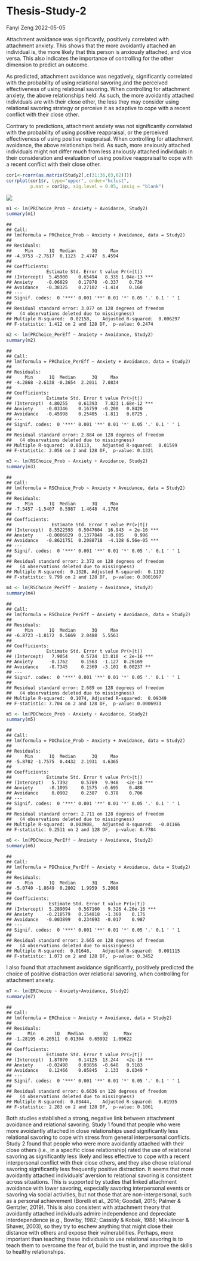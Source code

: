 Thesis-Study-2
================
Fanyi Zeng
2022-05-05

Attachment avoidance was significantly, positively correlated with
attachment anxiety. This shows that the more avoidantly attached an
individual is, the more likely that this person is anxiously attached,
and vice versa. This also indicates the importance of controlling for
the other dimension to predict an outcome.

As predicted, attachment avoidance was negatively, significantly
correlated with the probability of using relational savoring,and the
perceived effectiveness of using relational savoring. When controlling
for attachment anxiety, the above relationships held. As such, the more
avoidantly attached individuals are with their close other, the less
they may consider using relational savoring strategy or perceive it as
adaptive to cope with a recent conflict with their close other.

Contrary to predictions, attachment anxiety was not significantly
correlated with the probability of using positive reappraisal, or the
perceived effectiveness of using positive reappraisal. When controlling
for attachment avoidance, the above relationships held. As such, more
anxiously attached individuals might not differ much from less anxiously
attached individuals in their consideration and evaluation of using
positive reappraisal to cope with a recent conflict with their close
other.

``` r
cor1<-rcorr(as.matrix(Study2[,c(31:36,63,62)]))
corrplot(cor1$r, type="upper", order="hclust", 
         p.mat = cor1$p, sig.level = 0.05, insig = "blank")
```

![](S2_files/figure-gfm/cor1-1.png)<!-- -->

``` r
m1 <- lm(PRChoice_Prob ~ Anxiety + Avoidance, Study2)
summary(m1)
```

    ## 
    ## Call:
    ## lm(formula = PRChoice_Prob ~ Anxiety + Avoidance, data = Study2)
    ## 
    ## Residuals:
    ##     Min      1Q  Median      3Q     Max 
    ## -4.9753 -2.7617  0.1123  2.4747  6.4594 
    ## 
    ## Coefficients:
    ##             Estimate Std. Error t value Pr(>|t|)    
    ## (Intercept)  5.45900    0.65494   8.335 1.04e-13 ***
    ## Anxiety     -0.06029    0.17878  -0.337    0.736    
    ## Avoidance   -0.38325    0.27102  -1.414    0.160    
    ## ---
    ## Signif. codes:  0 '***' 0.001 '**' 0.01 '*' 0.05 '.' 0.1 ' ' 1
    ## 
    ## Residual standard error: 3.077 on 128 degrees of freedom
    ##   (4 observations deleted due to missingness)
    ## Multiple R-squared:  0.02158,    Adjusted R-squared:  0.006297 
    ## F-statistic: 1.412 on 2 and 128 DF,  p-value: 0.2474

``` r
m2 <- lm(PRChoice_PerEff ~ Anxiety + Avoidance, Study2)
summary(m2)
```

    ## 
    ## Call:
    ## lm(formula = PRChoice_PerEff ~ Anxiety + Avoidance, data = Study2)
    ## 
    ## Residuals:
    ##     Min      1Q  Median      3Q     Max 
    ## -4.2868 -2.6138 -0.3654  2.2011  7.0834 
    ## 
    ## Coefficients:
    ##             Estimate Std. Error t value Pr(>|t|)    
    ## (Intercept)  4.80255    0.61393   7.823 1.68e-12 ***
    ## Anxiety     -0.03346    0.16759  -0.200   0.8420    
    ## Avoidance   -0.45998    0.25405  -1.811   0.0725 .  
    ## ---
    ## Signif. codes:  0 '***' 0.001 '**' 0.01 '*' 0.05 '.' 0.1 ' ' 1
    ## 
    ## Residual standard error: 2.884 on 128 degrees of freedom
    ##   (4 observations deleted due to missingness)
    ## Multiple R-squared:  0.03113,    Adjusted R-squared:  0.01599 
    ## F-statistic: 2.056 on 2 and 128 DF,  p-value: 0.1321

``` r
m3 <- lm(RSChoice_Prob ~ Anxiety + Avoidance, Study2)
summary(m3)
```

    ## 
    ## Call:
    ## lm(formula = RSChoice_Prob ~ Anxiety + Avoidance, data = Study2)
    ## 
    ## Residuals:
    ##     Min      1Q  Median      3Q     Max 
    ## -7.5457 -1.5407  0.5987  1.4648  4.1786 
    ## 
    ## Coefficients:
    ##               Estimate Std. Error t value Pr(>|t|)    
    ## (Intercept)  8.5522593  0.5047604  16.943  < 2e-16 ***
    ## Anxiety     -0.0006829  0.1377849  -0.005    0.996    
    ## Avoidance   -0.8621751  0.2088718  -4.128 6.56e-05 ***
    ## ---
    ## Signif. codes:  0 '***' 0.001 '**' 0.01 '*' 0.05 '.' 0.1 ' ' 1
    ## 
    ## Residual standard error: 2.372 on 128 degrees of freedom
    ##   (4 observations deleted due to missingness)
    ## Multiple R-squared:  0.1328, Adjusted R-squared:  0.1192 
    ## F-statistic: 9.799 on 2 and 128 DF,  p-value: 0.0001097

``` r
m4 <- lm(RSChoice_PerEff ~ Anxiety + Avoidance, Study2)
summary(m4)
```

    ## 
    ## Call:
    ## lm(formula = RSChoice_PerEff ~ Anxiety + Avoidance, data = Study2)
    ## 
    ## Residuals:
    ##     Min      1Q  Median      3Q     Max 
    ## -6.8723 -1.8172  0.5669  2.0488  5.5563 
    ## 
    ## Coefficients:
    ##             Estimate Std. Error t value Pr(>|t|)    
    ## (Intercept)   7.9054     0.5724  13.810  < 2e-16 ***
    ## Anxiety      -0.1762     0.1563  -1.127  0.26169    
    ## Avoidance    -0.7345     0.2369  -3.101  0.00237 ** 
    ## ---
    ## Signif. codes:  0 '***' 0.001 '**' 0.01 '*' 0.05 '.' 0.1 ' ' 1
    ## 
    ## Residual standard error: 2.689 on 128 degrees of freedom
    ##   (4 observations deleted due to missingness)
    ## Multiple R-squared:  0.1074, Adjusted R-squared:  0.09349 
    ## F-statistic: 7.704 on 2 and 128 DF,  p-value: 0.0006933

``` r
m5 <- lm(PDChoice_Prob ~ Anxiety + Avoidance, Study2)
summary(m5)
```

    ## 
    ## Call:
    ## lm(formula = PDChoice_Prob ~ Anxiety + Avoidance, data = Study2)
    ## 
    ## Residuals:
    ##     Min      1Q  Median      3Q     Max 
    ## -5.8702 -1.7575  0.4432  2.1931  4.6365 
    ## 
    ## Coefficients:
    ##             Estimate Std. Error t value Pr(>|t|)    
    ## (Intercept)   5.7392     0.5769   9.948   <2e-16 ***
    ## Anxiety      -0.1095     0.1575  -0.695    0.488    
    ## Avoidance     0.0902     0.2387   0.378    0.706    
    ## ---
    ## Signif. codes:  0 '***' 0.001 '**' 0.01 '*' 0.05 '.' 0.1 ' ' 1
    ## 
    ## Residual standard error: 2.711 on 128 degrees of freedom
    ##   (4 observations deleted due to missingness)
    ## Multiple R-squared:  0.003908,   Adjusted R-squared:  -0.01166 
    ## F-statistic: 0.2511 on 2 and 128 DF,  p-value: 0.7784

``` r
m6 <- lm(PDChoice_PerEff ~ Anxiety + Avoidance, Study2)
summary(m6)
```

    ## 
    ## Call:
    ## lm(formula = PDChoice_PerEff ~ Anxiety + Avoidance, data = Study2)
    ## 
    ## Residuals:
    ##     Min      1Q  Median      3Q     Max 
    ## -5.0740 -1.8649  0.2802  1.9959  5.2088 
    ## 
    ## Coefficients:
    ##              Estimate Std. Error t value Pr(>|t|)    
    ## (Intercept)  5.289094   0.567160   9.326 4.26e-16 ***
    ## Anxiety     -0.210579   0.154818  -1.360    0.176    
    ## Avoidance   -0.003899   0.234693  -0.017    0.987    
    ## ---
    ## Signif. codes:  0 '***' 0.001 '**' 0.01 '*' 0.05 '.' 0.1 ' ' 1
    ## 
    ## Residual standard error: 2.665 on 128 degrees of freedom
    ##   (4 observations deleted due to missingness)
    ## Multiple R-squared:  0.01648,    Adjusted R-squared:  0.001115 
    ## F-statistic: 1.073 on 2 and 128 DF,  p-value: 0.3452

I also found that attachment avoidance significantly, positively
predicted the choice of positive distraction over relational savoring,
when controlling for attachment anxiety.

``` r
m7 <- lm(ERChoice ~ Anxiety+Avoidance, Study2)
summary(m7)
```

    ## 
    ## Call:
    ## lm(formula = ERChoice ~ Anxiety + Avoidance, data = Study2)
    ## 
    ## Residuals:
    ##      Min       1Q   Median       3Q      Max 
    ## -1.28195 -0.20511  0.01304  0.65992  1.09622 
    ## 
    ## Coefficients:
    ##             Estimate Std. Error t value Pr(>|t|)    
    ## (Intercept)  1.87070    0.14125  13.244   <2e-16 ***
    ## Anxiety     -0.02498    0.03856  -0.648   0.5183    
    ## Avoidance    0.12466    0.05845   2.133   0.0349 *  
    ## ---
    ## Signif. codes:  0 '***' 0.001 '**' 0.01 '*' 0.05 '.' 0.1 ' ' 1
    ## 
    ## Residual standard error: 0.6636 on 128 degrees of freedom
    ##   (4 observations deleted due to missingness)
    ## Multiple R-squared:  0.03444,    Adjusted R-squared:  0.01935 
    ## F-statistic: 2.283 on 2 and 128 DF,  p-value: 0.1061

Both studies established a strong, negative link between attachment
avoidance and relational savoring. Study 1 found that people who were
more avoidantly attached in close relationships used significantly less
relational savoring to cope with stress from general interpersonal
conflicts. Study 2 found that people who were more avoidantly attached
with their close others (i.e., in a specific close relationship) rated
the use of relational savoring as significantly less likely and less
effective to cope with a recent interpersonal conflict with their close
others, and they also chose relational savoring significantly less
frequently positive distraction. It seems that more avoidantly attached
individuals’ aversion to relational savoring is consistent across
situations. This is supported by studies that linked attachment
avoidance with lower savoring, especially savoring interpersonal events
or savoring via social activities, but not those that are
non-interpersonal, such as a personal achievement (Borelli et al., 2014;
Goodall, 2015; Palmer & Gentzler, 2019). This is also consistent with
attachment theory that avoidantly attached individuals admire
independence and depreciate interdependence (e.g., Bowlby, 1982; Cassidy
& Kobak, 1988; Mikulincer & Shaver, 2003), so they try to eschew
anything that might close their distance with others and expose their
vulnerabilities. Perhaps, more important than teaching these individuals
to use relational savoring is to teach them to overcome the fear of,
build the trust in, and improve the skills to healthy relationships.
